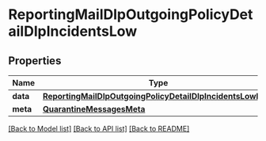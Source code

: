 # ReportingMailDlpOutgoingPolicyDetailDlpIncidentsLow

## Properties
Name | Type | Description | Notes
------------ | ------------- | ------------- | -------------
**data** | [**ReportingMailDlpOutgoingPolicyDetailDlpIncidentsLowData**](ReportingMailDlpOutgoingPolicyDetailDlpIncidentsLowData.md) |  | [optional] 
**meta** | [**QuarantineMessagesMeta**](QuarantineMessagesMeta.md) |  | [optional] 

[[Back to Model list]](../README.md#documentation-for-models) [[Back to API list]](../README.md#documentation-for-api-endpoints) [[Back to README]](../README.md)

